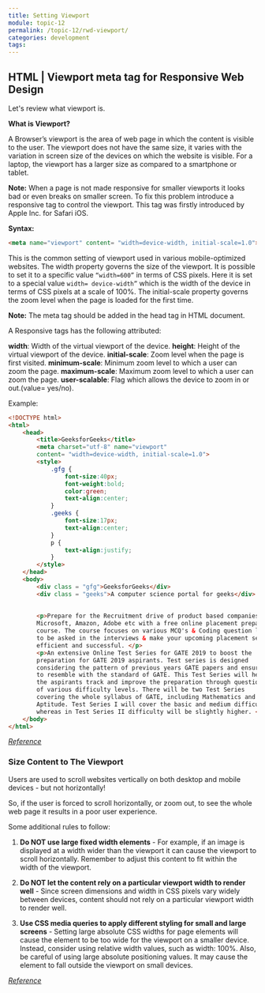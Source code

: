 ```yaml
---
title: Setting Viewport
module: topic-12
permalink: /topic-12/rwd-viewport/
categories: development
tags:
---
```


<div class="divider-heading"></div>

## HTML | Viewport meta tag for Responsive Web Design

Let's review what viewport is.

**What is Viewport?** 

A Browser’s viewport is the area of web page in which the content is visible to the user. The viewport does not have the same size, it varies with the variation in screen size of the devices on which the website is visible. For a laptop, the viewport has a larger size as compared to a smartphone or tablet.

**Note:** When a page is not made responsive for smaller viewports it looks bad or even breaks on smaller screen. To fix this problem introduce a responsive tag to control the viewport. This tag was firstly introduced by Apple Inc. for Safari iOS.

**Syntax:**

```html
<meta name="viewport" content= "width=device-width, initial-scale=1.0"> 
```

This is the common setting of viewport used in various mobile-optimized websites. The width property governs the size of the viewport. It is possible to set it to a specific value `“width=600”` in terms of CSS pixels. Here it is set to a special value `width= device-width”` which is the width of the device in terms of CSS pixels at a scale of 100%. The initial-scale property governs the zoom level when the page is loaded for the first time.

**Note:** The meta tag should be added in the head tag in HTML document.

A Responsive tags has the following attributed:

**width**: Width of the virtual viewport of the device.
**height**: Height of the virtual viewport of the device.
**initial-scale**: Zoom level when the page is first visited.
**minimum-scale**: Minimum zoom level to which a user can zoom the page.
**maximum-scale**: Maximum zoom level to which a user can zoom the page.
**user-scalable**: Flag which allows the device to zoom in or out.(value= yes/no).

Example:

```html
<!DOCTYPE html> 
<html> 
    <head> 
        <title>GeeksforGeeks</title> 
        <meta charset="utf-8" name="viewport" 
        content= "width=device-width, initial-scale=1.0"> 
        <style> 
            .gfg { 
                font-size:40px; 
                font-weight:bold; 
                color:green; 
                text-align:center; 
            } 
            .geeks { 
                font-size:17px; 
                text-align:center; 
            } 
            p { 
                text-align:justify; 
            } 
        </style> 
    </head> 
    <body> 
        <div class = "gfg">GeeksforGeeks</div> 
        <div class = "geeks">A computer science portal for geeks</div> 
          
          
        <p>Prepare for the Recruitment drive of product based companies like 
        Microsoft, Amazon, Adobe etc with a free online placement preparation 
        course. The course focuses on various MCQ's & Coding question likely 
        to be asked in the interviews & make your upcoming placement season  
        efficient and successful. </p> 
        <p>An extensive Online Test Series for GATE 2019 to boost the  
        preparation for GATE 2019 aspirants. Test series is designed  
        considering the pattern of previous years GATE papers and ensures 
        to resemble with the standard of GATE. This Test Series will help 
        the aspirants track and improve the preparation through questions 
        of various difficulty levels. There will be two Test Series  
        covering the whole syllabus of GATE, including Mathematics and 
        Aptitude. Test Series I will cover the basic and medium difficulty,  
        whereas in Test Series II difficulty will be slightly higher. </p> 
    </body> 
</html>             
```

<a href="https://www.geeksforgeeks.org/html-viewport-meta-tag-for-responsive-web-design/" target="_new"><em>Reference</em></a>

### Size Content to The Viewport
Users are used to scroll websites vertically on both desktop and mobile devices - but not horizontally!

So, if the user is forced to scroll horizontally, or zoom out, to see the whole web page it results in a poor user experience.

Some additional rules to follow:

1. **Do NOT use large fixed width elements** - For example, if an image is displayed at a width wider than the viewport it can cause the viewport to scroll horizontally. Remember to adjust this content to fit within the width of the viewport.

2. **Do NOT let the content rely on a particular viewport width to render well** - Since screen dimensions and width in CSS pixels vary widely between devices, content should not rely on a particular viewport width to render well.

3. **Use CSS media queries to apply different styling for small and large screens** - Setting large absolute CSS widths for page elements will cause the element to be too wide for the viewport on a smaller device. Instead, consider using relative width values, such as width: 100%. Also, be careful of using large absolute positioning values. It may cause the element to fall outside the viewport on small devices.

<a href="https://www.w3schools.com/css/css_rwd_viewport.asp" target="_new"><em>Reference</em></a>